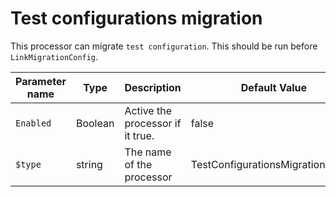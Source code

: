 # Test configurations migration

This processor can migrate `test configuration`. This should be run before `LinkMigrationConfig`.

| Parameter name | Type    | Description                      | Default Value                            |
|----------------|---------|----------------------------------|------------------------------------------|
| `Enabled`      | Boolean | Active the processor if it true. | false                                    |
| `$type`   | string  | The name of the processor        | TestConfigurationsMigrationConfig |

